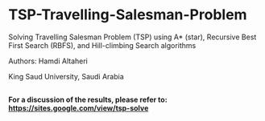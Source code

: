 # TSP-Travelling-Salesman-Problem
Solving Travelling Salesman Problem (TSP) using A* (star), Recursive Best First Search (RBFS), and Hill-climbing Search algorithms

Authors: Hamdi Altaheri

King Saud University, Saudi Arabia

##

**For a discussion of the results, please refer to: https://sites.google.com/view/tsp-solve**

